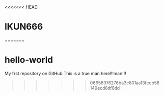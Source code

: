 <<<<<<< HEAD
# IKUN666
=======
# hello-world
My frst repository on GitHub
This is a true man here!!!man!!!
>>>>>>> 06658976276ba3c801aa13feeb58149ecd8df6dd
